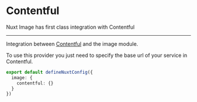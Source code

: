 # Contentful

Nuxt Image has first class integration with Contentful

---

Integration between [Contentful](https://www.contentful.com/) and the image module.

To use this provider you just need to specify the base url of your service in Contentful.

```ts [nuxt.config.ts]
export default defineNuxtConfig({
  image: {
    contentful: {}
  }
})
```
